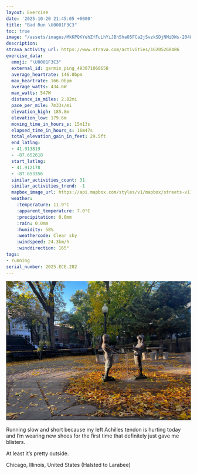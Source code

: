 ```yaml
---
layout: Exercise
date: '2025-10-20 21:45:05 +0000'
title: "Bad Run \U0001F3C3"
toc: true
image: "/assets/images/MkKPQKYehZfFuLhYiJBh5haO5FCa2jSvzkSDjNMiDWs-2048x1536.jpg.jpeg"
description:
strava_activity_url: https://www.strava.com/activities/16205268486
exercise_data:
  emoji: "\U0001F3C3"
  external_id: garmin_ping_493071068658
  average_heartrate: 146.0bpm
  max_heartrate: 166.0bpm
  average_watts: 434.6W
  max_watts: 547W
  distance_in_miles: 2.02mi
  pace_per_mile: 7m33s/mi
  elevation_high: 185.8m
  elevation_low: 179.6m
  moving_time_in_hours_s: 15m13s
  elapsed_time_in_hours_s: 16m47s
  total_elevation_gain_in_feet: 29.5ft
  end_latlng:
  - 41.913819
  - -87.652618
  start_latlng:
  - 41.912178
  - -87.653356
  similar_activities_count: 31
  similar_activities_trend: -1
  mapbox_image_url: https://api.mapbox.com/styles/v1/mapbox/streets-v11/static/path-5+787af2-1.0(wgy~Fpo~uO%3FsBMoB%40%7BAEuACQGW%3F%5BB%5B%3FyCESKE%40GCs%40Fu%40E%5BAmBE%7DABi%40GgAA%7D%40Ba%40CsA%3FmBCc%40BaAGyCCMGEsAJC%3FCEEmBMiB%3FsAK_CA%7DACg%40%40aBHy%40%3FWAUIg%40%3F_BKw%40Cs%40DaDEs%40%3FaCIwBB%5DB%7DAEeBJbD%40tBFb%40%3FpB%40r%40CjAB%7C%40A%5C%40v%40ANLpA%3Fz%40B%60%40AbABHBPAp%40AfDH%5E%40PEpA%40ZCd%40D%60%40A%5ED%5C%40n%40AZBtB%40VBJL%40zAKD%40BLCj%40%40tFA%60AD~%40%40hDAbA%40dAAd%40Df%40AfALtDGbB%3FpAB%60%40CzABd%40),pin-s-s+e5b22e(-87.65193,41.91372),pin-s-f+89ae00(-87.65066999999998,41.91389)/auto/800x800?access_token=pk.eyJ1Ijoiam9zaGJlY2ttYW4iLCJhIjoiY205eWR2aDd1MWZ6djJrbXc4a3M0bWZleiJ9.XiG9OWkNcZk2QzjJbxLB4A
  weather:
    :temperature: 11.9°C
    :apparent_temperature: 7.0°C
    :precipitation: 0.0mm
    :rain: 0.0mm
    :humidity: 58%
    :weathercode: Clear sky
    :windspeed: 24.3km/h
    :winddirection: 165°
tags:
- running
serial_number: 2025.ECE.282
---
```

![Bad Run](/assets/images/MkKPQKYehZfFuLhYiJBh5haO5FCa2jSvzkSDjNMiDWs-2048x1536.jpg.jpeg)

Running slow and short because my left Achilles tendon is hurting today and I’m wearing new shoes for the first time that definitely just gave me blisters. 

At least it’s pretty outside.

Chicago, Illinois, United States (Halsted to Larabee)
